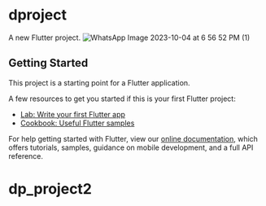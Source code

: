 # dproject

A new Flutter project.
![WhatsApp Image 2023-10-04 at 6 56 52 PM (1)](https://github.com/SGR2807/dp_project2/assets/79045696/94196271-cc39-4be5-b6a7-845f8dea2589)



## Getting Started

This project is a starting point for a Flutter application.

A few resources to get you started if this is your first Flutter project:

- [Lab: Write your first Flutter app](https://flutter.dev/docs/get-started/codelab)
- [Cookbook: Useful Flutter samples](https://flutter.dev/docs/cookbook)

For help getting started with Flutter, view our
[online documentation](https://flutter.dev/docs), which offers tutorials,
samples, guidance on mobile development, and a full API reference.
# dp_project2
